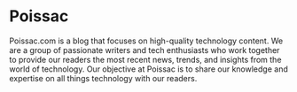 # Poissac
Poissac.com is a blog that focuses on high-quality technology content.
We are a group of passionate writers and tech enthusiasts who work together
to provide our readers the most recent news, trends, and insights from the world of technology.
Our objective at Poissac is to share our knowledge and expertise on all things technology with our readers.
